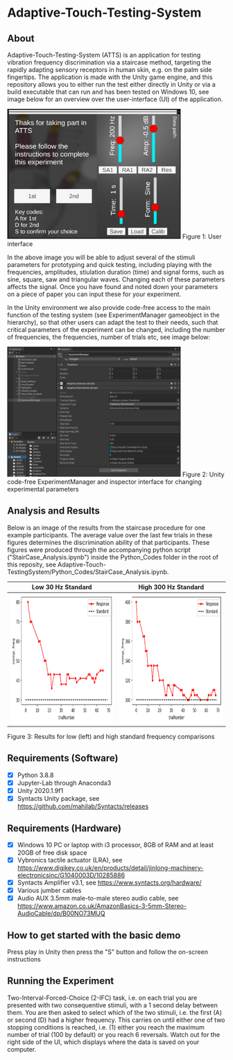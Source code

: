 # Adaptive-Touch-Testing-System

## About

Adaptive-Touch-Testing-System (ATTS) is an application for testing vibration frequency
discrimination via a staircase method, targeting the rapidly adapting sensory receptors
in human skin, e.g. on the palm side fingertips.
The application is made with the Unity game engine, and this repository allows you to
either run the test either directly in Unity or via a build executable that can run and has
been tested on Windows 10, see image below for an overview over the user-interface
(UI) of the application.

<img src="https://github.com/DiarKarim/Adaptive-Touch-Testing-System/blob/windows-version/Figures%20and%20Images/ATTS%20UI.png" height="300" width="400" >
Figure 1: User interface 

In the above image you will be able to adjust several of the stimuli parameters for
prototyping and quick testing, including playing with the frequencies, amplitudes,
stiulation duration (time) and signal forms, such as sine, square, saw and triangular
waves. Changing each of these parameters affects the signal. Once you have found and
noted down your parameters on a piece of paper you can input these for your
experiment.

In the Unity environment we also provide code-free access to the main function of the
testing system (see ExperimentManager gameobject in the hierarchy), so that other
users can adapt the test to their needs, such that critical parameters of the experiment
can be changed, including the number of frequencies, the frequencies, number of trials
etc, see image below:

<img src="https://github.com/DiarKarim/Adaptive-Touch-Testing-System/blob/windows-version/Figures%20and%20Images/ExperimentManager.png" height="300" width="400" >
Figure 2: Unity code-free ExperimentManager and inspector interface for changing experimental parameters 

## Analysis and Results

Below is an image of the results from the staircase procedure for one example
participants. The average value over the last few trials in these figures determines the
discrimination ability of that participants. These figures were produced through the
accompanying python script ("StairCase_Analysis.ipynb") inside the Python_Codes
folder in the root of this reposity, see Adaptive-Touch-TestingSystem/Python_Codes/StairCase_Analysis.ipynb.

Low 30 Hz Standard             |  High 300 Hz Standard 
:-------------------------:|:-------------------------:
<img src="https://github.com/DiarKarim/Adaptive-Touch-Testing-System/blob/windows-version/Figures%20and%20Images/Freq_30Hz_728.png" height="300" width="400" > |  <img src="https://github.com/DiarKarim/Adaptive-Touch-Testing-System/blob/windows-version/Figures%20and%20Images/Freq_300Hz_613.png" height="300" width="400" >

Figure 3: Results for low (left) and high standard frequency comparisons 

## Requirements (Software)
- [x] Python 3.8.8
- [x] Jupyter-Lab through Anaconda3
- [x] Unity 2020.1.9f1
- [x] Syntacts Unity package, see https://github.com/mahilab/Syntacts/releases

## Requirements (Hardware)
- [x] Windows 10 PC or laptop with i3 processor, 8GB of RAM and at least 20GB of free disk space
- [x] Vybronics tactile actuator (LRA), see https://www.digikey.co.uk/en/products/detail/jinlong-machinery-electronicsinc/G1040003D/10285886
- [x] Syntacts Amplifier v3.1, see https://www.syntacts.org/hardware/
- [x] Various jumber cables
- [x] Audio AUX 3.5mm male-to-male stereo audio cable, see https://www.amazon.co.uk/AmazonBasics-3-5mm-Stereo-AudioCable/dp/B00NO73MUQ

## How to get started with the basic demo

Press play in Unity then press the "S" button and follow the on-screen instructions

## Running the Experiment

Two-Interval-Forced-Choice (2-IFC) task, i.e. on each trial you are presented with two
consequentive stimuli, with a 1 second delay between them. You are then asked to
select which of the two stimuli, i.e. the first (A) or second (D) had a higher frequency.
This carries on until either one of two stopping conditions is reached, i.e. (1) either you
reach the maximum number of trial (100 by default) or you reach 6 reversals.
Watch out for the right side of the UI, which displays where the data is saved on your
computer.





